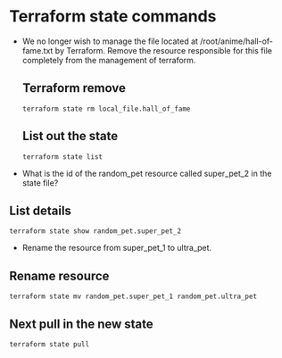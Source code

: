 # Terraform state commands

- We no longer wish to manage the file located at /root/anime/hall-of-fame.txt by Terraform. Remove the resource responsible for this file completely from the management of terraform.
  
  ## Terraform remove

  `terraform state rm local_file.hall_of_fame`

  ## List out the state

  `terraform state list`

- What is the id of the random_pet resource called super_pet_2 in the state file?

##  List details

`terraform state show random_pet.super_pet_2`

- Rename the resource from super_pet_1 to ultra_pet.
  
## Rename resource

`terraform state mv random_pet.super_pet_1 random_pet.ultra_pet`

## Next pull in the new state

`terraform state pull`